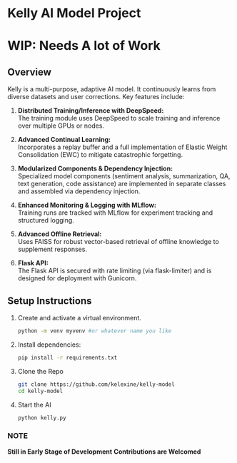 # Kelly AI Model Project

# WIP: **Needs A lot of Work**

## Overview
Kelly is a multi-purpose, adaptive AI model. It continuously learns from diverse datasets and user corrections. Key features include:

1. **Distributed Training/Inference with DeepSpeed:**  
   The training module uses DeepSpeed to scale training and inference over multiple GPUs or nodes.

2. **Advanced Continual Learning:**  
   Incorporates a replay buffer and a full implementation of Elastic Weight Consolidation (EWC) to mitigate catastrophic forgetting.

3. **Modularized Components & Dependency Injection:**  
   Specialized model components (sentiment analysis, summarization, QA, text generation, code assistance) are implemented in separate classes and assembled via dependency injection.

4. **Enhanced Monitoring & Logging with MLflow:**  
   Training runs are tracked with MLflow for experiment tracking and structured logging.

5. **Advanced Offline Retrieval:**  
   Uses FAISS for robust vector-based retrieval of offline knowledge to supplement responses.

6. **Flask API:**  
   The Flask API is secured with rate limiting (via flask-limiter) and is designed for deployment with Gunicorn.

## Setup Instructions
1. Create and activate a virtual environment.
   ```bash
   python -m venv myvenv #or whatever name you like
   ```
2. Install dependencies:
   ```bash
   pip install -r requirements.txt
   ```
3. Clone the Repo
   ```bash
   git clone https://github.com/kelexine/kelly-model
   cd kelly-model
   ```
4. Start the AI
   ```bash
   python kelly.py
   ```
### NOTE
 **Still in Early Stage of Development**
 **Contributions are Welcomed**